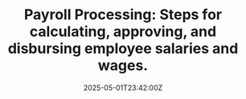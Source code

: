 ---
title: 'Payroll Processing: Steps for calculating, approving, and disbursing employee
  salaries and wages.'
linkTitle: 'Payroll Processing: Steps for calculating, approving, and disbursing employee
  salaries and wages.'
date: '2025-05-01T23:42:00Z'
weight: 1
description: Steps for payroll processing include collecting employee data, calculating
  gross pay and deductions, preparing reports, obtaining approvals, disbursing salaries,
  maintaining records, and conducting post-payment reviews to ensure compliance and
  accuracy.
draft: false
ref: payroll-processing-steps-for-calculating-approving-and-disbursing-employee-salaries-and-wages
---